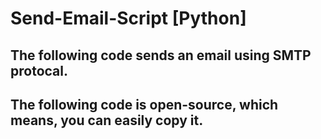 # Send-Email-Script [Python]
## The following code sends an email using SMTP protocal.
## The following code is open-source, which means, you can easily copy it.



